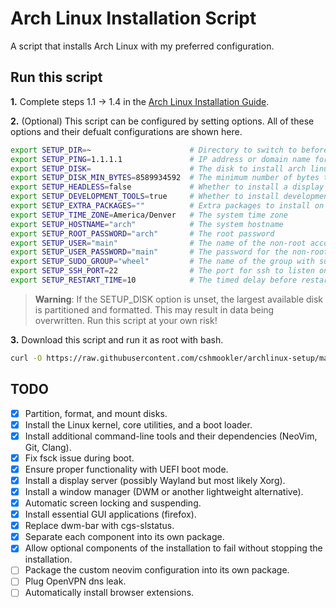 # **Arch Linux Installation Script**

A script that installs Arch Linux with my preferred configuration.

## **Run this script**

**1.** Complete steps 1.1 -> 1.4 in the [Arch Linux Installation Guide](https://wiki.archlinux.org/title/installation_guide).

**2.** (Optional) This script can be configured by setting options. All of these options and their defualt configurations are shown here.

```bash
export SETUP_DIR=~                      # Directory to switch to before doing anything else
export SETUP_PING=1.1.1.1               # IP address or domain name for testing network connectivity
export SETUP_DISK=                      # The disk to install arch linux on (unset by default, an unmounted disk is automatically selected)
export SETUP_DISK_MIN_BYTES=8589934592  # The minimum number of bytes that a disk must have to be automatically selected for installation (default 8 GiB)
export SETUP_HEADLESS=false             # Whether to install a display server and other related software
export SETUP_DEVELOPMENT_TOOLS=true     # Whether to install development tools
export SETUP_EXTRA_PACKAGES=""          # Extra packages to install on the system
export SETUP_TIME_ZONE=America/Denver   # The system time zone
export SETUP_HOSTNAME="arch"            # The system hostname
export SETUP_ROOT_PASSWORD="arch"       # The root password
export SETUP_USER="main"                # The name of the non-root account
export SETUP_USER_PASSWORD="main"       # The password for the non-root account
export SETUP_SUDO_GROUP="wheel"         # The name of the group with sudo privileges
export SETUP_SSH_PORT=22                # The port for ssh to listen on
export SETUP_RESTART_TIME=10            # The timed delay before restarting once installation is complete (-1 cancels the restart)
```

> **Warning**: If the SETUP_DISK option is unset, the largest available disk is partitioned and formatted. This may result in data being overwritten. Run this script at your own risk!

**3.** Download this script and run it as root with bash.

```bash
curl -O https://raw.githubusercontent.com/cshmookler/archlinux-setup/main/setup.sh && bash setup.sh
```

## **TODO**

- [X] Partition, format, and mount disks.
- [X] Install the Linux kernel, core utilities, and a boot loader.
- [X] Install additional command-line tools and their dependencies (NeoVim, Git, Clang).
- [X] Fix fsck issue during boot.
- [X] Ensure proper functionality with UEFI boot mode.
- [X] Install a display server (possibly Wayland but most likely Xorg).
- [X] Install a window manager (DWM or another lightweight alternative).
- [X] Automatic screen locking and suspending.
- [X] Install essential GUI applications (firefox).
- [X] Replace dwm-bar with cgs-slstatus.
- [X] Separate each component into its own package.
- [X] Allow optional components of the installation to fail without stopping the installation.
- [ ] Package the custom neovim configuration into its own package.
- [ ] Plug OpenVPN dns leak.
- [ ] Automatically install browser extensions.